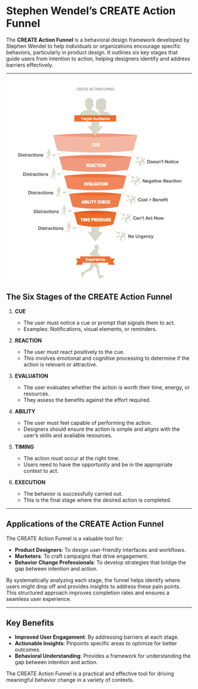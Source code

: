 # Stephen Wendel’s CREATE Action Funnel

The **CREATE Action Funnel** is a behavioral design framework developed by Stephen Wendel to help individuals or organizations encourage specific behaviors, particularly in product design. It outlines six key stages that guide users from intention to action, helping designers identify and address barriers effectively.

---

<div align="center">
  <img src="./assets/create-action-funnel.png" alt="CREATE Action Funnel" />
</div>

## The Six Stages of the CREATE Action Funnel

1. **CUE**

   - The user must notice a cue or prompt that signals them to act.
   - Examples: Notifications, visual elements, or reminders.

2. **REACTION**

   - The user must react positively to the cue.
   - This involves emotional and cognitive processing to determine if the action is relevant or attractive.

3. **EVALUATION**

   - The user evaluates whether the action is worth their time, energy, or resources.
   - They assess the benefits against the effort required.

4. **ABILITY**

   - The user must feel capable of performing the action.
   - Designers should ensure the action is simple and aligns with the user’s skills and available resources.

5. **TIMING**

   - The action must occur at the right time.
   - Users need to have the opportunity and be in the appropriate context to act.

6. **EXECUTION**
   - The behavior is successfully carried out.
   - This is the final stage where the desired action is completed.

---

## Applications of the CREATE Action Funnel

The CREATE Action Funnel is a valuable tool for:

- **Product Designers**: To design user-friendly interfaces and workflows.
- **Marketers**: To craft campaigns that drive engagement.
- **Behavior Change Professionals**: To develop strategies that bridge the gap between intention and action.

By systematically analyzing each stage, the funnel helps identify where users might drop off and provides insights to address these pain points. This structured approach improves completion rates and ensures a seamless user experience.

---

## Key Benefits

- **Improved User Engagement**: By addressing barriers at each stage.
- **Actionable Insights**: Pinpoints specific areas to optimize for better outcomes.
- **Behavioral Understanding**: Provides a framework for understanding the gap between intention and action.

The CREATE Action Funnel is a practical and effective tool for driving meaningful behavior change in a variety of contexts.
